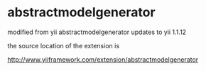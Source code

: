 abstractmodelgenerator
======================

modified from yii abstractmodelgenerator updates to yii 1.1.12

the source location of the extension is 

http://www.yiiframework.com/extension/abstractmodelgenerator